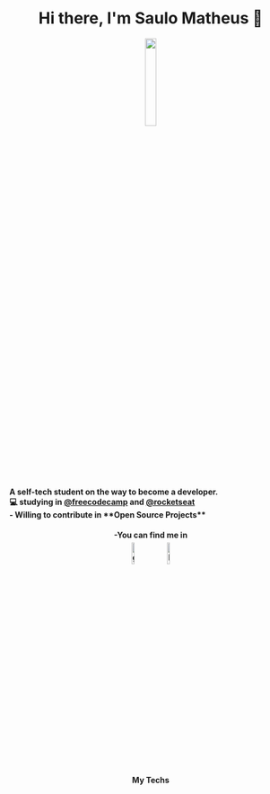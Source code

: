 <h1 align="center"> Hi there, I'm Saulo Matheus 👋</h1>

<p align="center">
<img width="20%" src="https://img.icons8.com/ios-filled/96/000000/programming.png"/>
</p>

<h4 align="">
A self-tech student on the way to become a developer.
<br/>
💻 studying in <a href="https://www.freecodecamp.org/">@freecodecamp</a>
and 
<a href="https://app.rocketseat.com.br/me/indexsaulomathe">@rocketseat</a>
<br/>
- Willing to contribute in **Open Source Projects**
</h4>

<h4 align="center">
 -You can find me in
<br/>
<a href="https://github.com/indexsaulomathe"><img alt="github" width="10%" style="padding:5px" src="https://img.icons8.com/clouds/100/000000/github.png"/></a>
<a href="https://www.linkedin.com/in/indexsaulomathe/"><img alt="linkedin" width="10%" style="padding:5px" src="https://img.icons8.com/clouds/100/000000/linkedin.png"/></a>

</h4>


<h4 align="center">
My Techs
<br/>
 
 
</h4>

